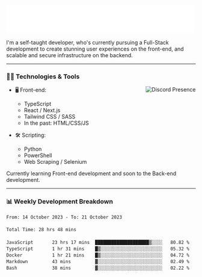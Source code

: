 <img src="assets/wave.svg" alt=":wave:" />

I'm a self-taught developer, who's currently pursuing a Full-Stack development to create stunning user experiences on the front-end, and scalable and secure infrastructure on the backend.

---

### 🧑‍💻 Technologies & Tools

<a href="https://discord.com/users/414304208649453568" target="_blank" rel="nofollow">
   <img src="https://lanyard-profile-readme.vercel.app/api/414304208649453568?idleMessage=Probably%20doing%20something%20else..." alt="Discord Presence" align="right">
</a>

- 🖥️ Front-end:

  - TypeScript
  - React / Next.js
  - Tailwind CSS / SASS
  - In the past: HTML/CSS/JS

- 🛠 Scripting:

  - Python
  - PowerShell
  - Web Scraping / Selenium

Currently learning Front-end development and soon to the Back-end development.

---

### 📊 Weekly Development Breakdown

<!-- ![ccrsxx's GitHub Stats](https://github-readme-stats.vercel.app/api?username=ccrsxx&count_private=true&theme=tokyonight) -->
<!-- ![ccrsxx's Top Langs](https://github-readme-stats.vercel.app/api/top-langs/?username=ccrsxx&hide=lua,java,html&theme=tokyonight) -->

<!--START_SECTION:waka-->

```txt
From: 14 October 2023 - To: 21 October 2023

Total Time: 28 hrs 48 mins

JavaScript       23 hrs 17 mins  ████████████████████▒░░░░   80.82 %
TypeScript       1 hr 31 mins    █▒░░░░░░░░░░░░░░░░░░░░░░░   05.32 %
Docker           1 hr 21 mins    █▒░░░░░░░░░░░░░░░░░░░░░░░   04.72 %
Markdown         43 mins         ▓░░░░░░░░░░░░░░░░░░░░░░░░   02.49 %
Bash             38 mins         ▓░░░░░░░░░░░░░░░░░░░░░░░░   02.22 %
```

<!--END_SECTION:waka-->
